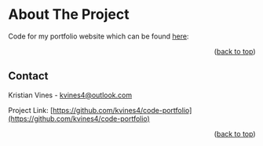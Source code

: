 # **About The Project**

Code for my portfolio website which can be found [here](https://kvines4.github.io/code-portfolio/):

<p align="right">(<a href="#top">back to top</a>)</p>

## Contact

Kristian Vines - kvines4@outlook.com

Project Link: [https://github.com/kvines4/code-portfolio](https://github.com/kvines4/code-portfolio)

<p align="right">(<a href="#top">back to top</a>)</p>
